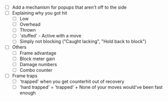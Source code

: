 - [ ] Add a mechanism for popups that aren't off to the side
- [ ] Explaining why you got hit
	- [ ] Low
	- [ ] Overhead
	- [ ] Thrown
	- [ ] 'stuffed' - Active with a move
	- [ ] Simply not blocking ("Caught lacking", "Hold back to block")
- [ ] Others
	- [ ] Frame advantage
	- [ ] Block meter gain
	- [ ] Damage numbers
	- [ ] Combo counter
- [ ] Frame traps
	- [ ] 'trapped' when you get counterhit out of recovery
	- [ ] 'hard trapped' = 'trapped' + None of your moves would've been fast enough
